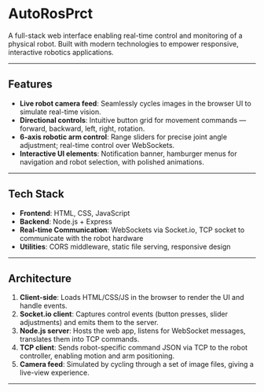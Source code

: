 # AutoRosPrct

A full-stack web interface enabling real-time control and monitoring of a physical robot. Built with modern technologies to empower responsive, interactive robotics applications.

---

## Features

- **Live robot camera feed**: Seamlessly cycles images in the browser UI to simulate real-time vision.  
- **Directional controls**: Intuitive button grid for movement commands — forward, backward, left, right, rotation.  
- **6-axis robotic arm control**: Range sliders for precise joint angle adjustment; real-time control over WebSockets.  
- **Interactive UI elements**: Notification banner, hamburger menus for navigation and robot selection, with polished animations.

---

## Tech Stack

- **Frontend**: HTML, CSS, JavaScript  
- **Backend**: Node.js + Express  
- **Real-time Communication**: WebSockets via Socket.io, TCP socket to communicate with the robot hardware  
- **Utilities**: CORS middleware, static file serving, responsive design

---

## Architecture

1. **Client-side**: Loads HTML/CSS/JS in the browser to render the UI and handle events.  
2. **Socket.io client**: Captures control events (button presses, slider adjustments) and emits them to the server.  
3. **Node.js server**: Hosts the web app, listens for WebSocket messages, translates them into TCP commands.  
4. **TCP client**: Sends robot-specific command JSON via TCP to the robot controller, enabling motion and arm positioning.  
5. **Camera feed**: Simulated by cycling through a set of image files, giving a live-view experience.

---


